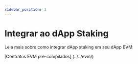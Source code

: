 ```yaml
---
sidebar_position: 3
---
```


# Integrar ao dApp Staking

Leia mais sobre como integrar dApp staking em seu dApp EVM:

[Contratos EVM pré-compilados] (../../evm/)
